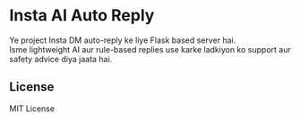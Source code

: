 # Insta AI Auto Reply

Ye project Insta DM auto-reply ke liye Flask based server hai.  
Isme lightweight AI aur rule-based replies use karke ladkiyon ko support aur safety advice diya jaata hai.  

## License  
MIT License
